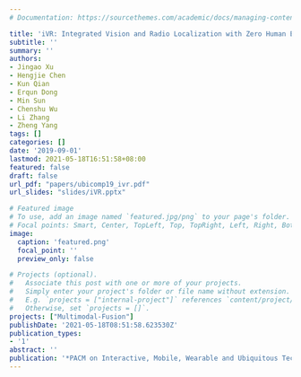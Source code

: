 ```yaml
---
# Documentation: https://sourcethemes.com/academic/docs/managing-content/

title: 'iVR: Integrated Vision and Radio Localization with Zero Human Effort'
subtitle: ''
summary: ''
authors:
- Jingao Xu
- Hengjie Chen
- Kun Qian
- Erqun Dong
- Min Sun
- Chenshu Wu
- Li Zhang
- Zheng Yang
tags: []
categories: []
date: '2019-09-01'
lastmod: 2021-05-18T16:51:58+08:00
featured: false
draft: false
url_pdf: "papers/ubicomp19_ivr.pdf"
url_slides: "slides/iVR.pptx"

# Featured image
# To use, add an image named `featured.jpg/png` to your page's folder.
# Focal points: Smart, Center, TopLeft, Top, TopRight, Left, Right, BottomLeft, Bottom, BottomRight.
image:
  caption: 'featured.png'
  focal_point: ''
  preview_only: false

# Projects (optional).
#   Associate this post with one or more of your projects.
#   Simply enter your project's folder or file name without extension.
#   E.g. `projects = ["internal-project"]` references `content/project/deep-learning/index.md`.
#   Otherwise, set `projects = []`.
projects: ["Multimodal-Fusion"]
publishDate: '2021-05-18T08:51:58.623530Z'
publication_types:
- '1'
abstract: ''
publication: '*PACM on Interactive, Mobile, Wearable and Ubiquitous Technologies*'
---
```


